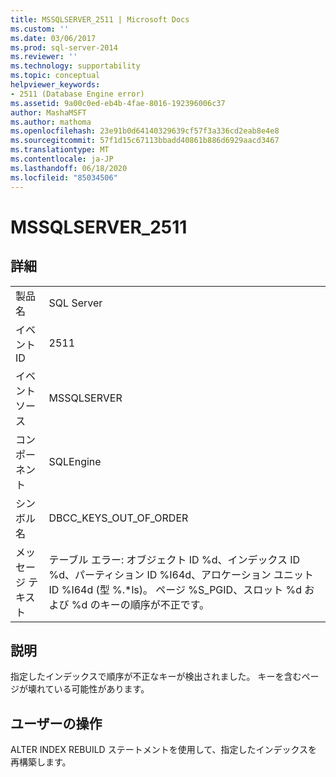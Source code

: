 ```yaml
---
title: MSSQLSERVER_2511 | Microsoft Docs
ms.custom: ''
ms.date: 03/06/2017
ms.prod: sql-server-2014
ms.reviewer: ''
ms.technology: supportability
ms.topic: conceptual
helpviewer_keywords:
- 2511 (Database Engine error)
ms.assetid: 9a00c0ed-eb4b-4fae-8016-192396006c37
author: MashaMSFT
ms.author: mathoma
ms.openlocfilehash: 23e91b0d64140329639cf57f3a336cd2eab8e4e8
ms.sourcegitcommit: 57f1d15c67113bbadd40861b886d6929aacd3467
ms.translationtype: MT
ms.contentlocale: ja-JP
ms.lasthandoff: 06/18/2020
ms.locfileid: "85034506"
---
```

# <a name="mssqlserver_2511"></a>MSSQLSERVER_2511
    
## <a name="details"></a>詳細  
  
|||  
|-|-|  
|製品名|SQL Server|  
|イベント ID|2511|  
|イベント ソース|MSSQLSERVER|  
|コンポーネント|SQLEngine|  
|シンボル名|DBCC_KEYS_OUT_OF_ORDER|  
|メッセージ テキスト|テーブル エラー: オブジェクト ID %d、インデックス ID %d、パーティション ID %I64d、アロケーション ユニット ID %I64d (型 %.*ls)。 ページ %S_PGID、スロット %d および %d のキーの順序が不正です。|  
  
## <a name="explanation"></a>説明  
 指定したインデックスで順序が不正なキーが検出されました。 キーを含むページが壊れている可能性があります。  
  
## <a name="user-action"></a>ユーザーの操作  
 ALTER INDEX REBUILD ステートメントを使用して、指定したインデックスを再構築します。  
  
  
